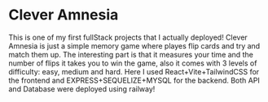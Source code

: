 # Clever Amnesia

This is one of my first fullStack projects that I actually deployed!
Clever Amnesia is just a simple memory game where playes flip cards and try and match them up.
The interesting part is that it measures your time and the number of flips it takes you to win the game, also it comes with 3 levels of difficulty: easy, medium and hard.
Here I used React+Vite+TailwindCSS for the frontend
and EXPRESS+SEQUELIZE+MYSQL for the backend.
Both API and Database were deployed using railway!
